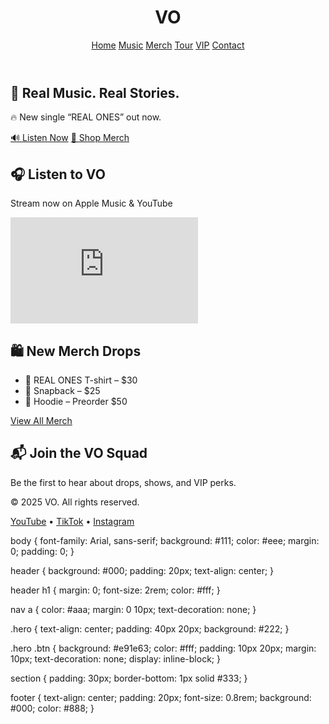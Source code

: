 <!DOCTYPE html>
<html lang="en">
<head>
  <meta charset="UTF-8" />
  <meta name="viewport" content="width=device-width, initial-scale=1.0"/>
  <title>VO – Official Site</title>
  <link rel="stylesheet" href="style.css" />
</head>
<body>
  <header>
    <h1>VO</h1>
    <nav>
      <a href="#">Home</a>
      <a href="#">Music</a>
      <a href="#">Merch</a>
      <a href="#">Tour</a>
      <a href="#">VIP</a>
      <a href="#">Contact</a>
    </nav>
  </header>

  <section class="hero">
    <h2>🎤 Real Music. Real Stories.</h2>
    <p>🔥 New single “REAL ONES” out now.</p>
    <a href="https://music.apple.com/" class="btn">🔊 Listen Now</a>
    <a href="#" class="btn">👕 Shop Merch</a>
  </section>

  <section class="music">
    <h2>🎧 Listen to VO</h2>
    <p>Stream now on Apple Music & YouTube</p>
    <iframe width="300" height="170" src="https://youtube.com/playlist?list=RDEM-9iAf3ma2Wp8VUDcb8fSig&playnext=1&si=wnAVSSz1I09c61ki/embed/your-video-id" frameborder="0" allowfullscreen></iframe>
    <!-- Replace with your video -->
  </section>

  <section class="merch">
    <h2>🛍 New Merch Drops</h2>
    <ul>
      <li>👕 REAL ONES T-shirt – $30</li>
      <li>🧢 Snapback – $25</li>
      <li>👟 Hoodie – Preorder $50</li>
    </ul>
    <a href="#" class="btn">View All Merch</a>
  </section>

  <section class="signup">
    <h2>📬 Join the VO Squad</h2>
    <p>Be the first to hear about drops, shows, and VIP perks.</p>
    <!-- Mailchimp embed goes here -->
  </section>

  <footer>
    <p>© 2025 VO. All rights reserved.</p>
    <p>
      <a href="#">YouTube</a> •
      <a href="#">TikTok</a> •
      <a href="#">Instagram</a>
    </p>
  </footer>
</body>
</html>
body {
  font-family: Arial, sans-serif;
  background: #111;
  color: #eee;
  margin: 0;
  padding: 0;
}

header {
  background: #000;
  padding: 20px;
  text-align: center;
}

header h1 {
  margin: 0;
  font-size: 2rem;
  color: #fff;
}

nav a {
  color: #aaa;
  margin: 0 10px;
  text-decoration: none;
}

.hero {
  text-align: center;
  padding: 40px 20px;
  background: #222;
}

.hero .btn {
  background: #e91e63;
  color: #fff;
  padding: 10px 20px;
  margin: 10px;
  text-decoration: none;
  display: inline-block;
}

section {
  padding: 30px;
  border-bottom: 1px solid #333;
}

footer {
  text-align: center;
  padding: 20px;
  font-size: 0.8rem;
  background: #000;
  color: #888;
}

